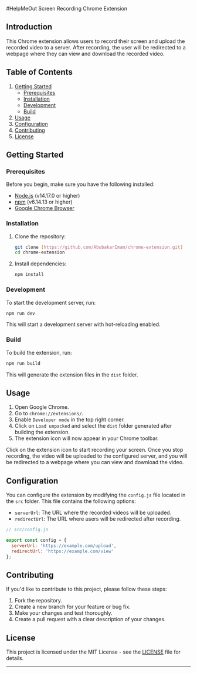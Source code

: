 #HelpMeOut Screen Recording Chrome Extension

## Introduction

This Chrome extension allows users to record their screen and upload the recorded video to a server. After recording, the user will be redirected to a webpage where they can view and download the recorded video.

## Table of Contents

1. [Getting Started](#getting-started)
    - [Prerequisites](#prerequisites)
    - [Installation](#installation)
    - [Development](#development)
    - [Build](#build)
2. [Usage](#usage)
3. [Configuration](#configuration)
4. [Contributing](#contributing)
5. [License](#license)

## Getting Started

### Prerequisites

Before you begin, make sure you have the following installed:

- [Node.js](https://nodejs.org/) (v14.17.0 or higher)
- [npm](https://www.npmjs.com/) (v6.14.13 or higher)
- [Google Chrome Browser](https://www.google.com/chrome/)

### Installation

1. Clone the repository:

    ```bash
    git clone [https://github.com/AbubakarImam/chrome-extension.git]
    cd chrome-extension
    ```

2. Install dependencies:

    ```bash
    npm install
    ```

### Development

To start the development server, run:

```bash
npm run dev
```

This will start a development server with hot-reloading enabled.

### Build

To build the extension, run:

```bash
npm run build
```

This will generate the extension files in the `dist` folder.

## Usage

1. Open Google Chrome.
2. Go to `chrome://extensions/`.
3. Enable `Developer mode` in the top right corner.
4. Click on `Load unpacked` and select the `dist` folder generated after building the extension.
5. The extension icon will now appear in your Chrome toolbar.

Click on the extension icon to start recording your screen. Once you stop recording, the video will be uploaded to the configured server, and you will be redirected to a webpage where you can view and download the video.

## Configuration

You can configure the extension by modifying the `config.js` file located in the `src` folder. This file contains the following options:

- `serverUrl`: The URL where the recorded videos will be uploaded.
- `redirectUrl`: The URL where users will be redirected after recording.

```javascript
// src/config.js

export const config = {
  serverUrl: 'https://example.com/upload',
  redirectUrl: 'https://example.com/view'
};
```

## Contributing

If you'd like to contribute to this project, please follow these steps:

1. Fork the repository.
2. Create a new branch for your feature or bug fix.
3. Make your changes and test thoroughly.
4. Create a pull request with a clear description of your changes.

## License

This project is licensed under the MIT License - see the [LICENSE](LICENSE) file for details.

---
